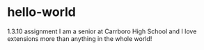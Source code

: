 # hello-world
1.3.10 assignment
I am a senior at Carrboro High School and I love extensions more than anything in the whole world!

